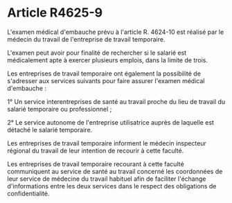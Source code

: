 # Article R4625-9

L'examen médical d'embauche prévu à l'article R. 4624-10 est réalisé par le médecin du travail de l'entreprise de travail temporaire. 
  
    
L'examen peut avoir pour finalité de rechercher si le salarié est médicalement apte à exercer plusieurs emplois, dans la limite de trois. 
  
    
Les entreprises de travail temporaire ont également la possibilité de s'adresser aux services suivants pour faire assurer l'examen médical d'embauche : 
  
   
1° Un service interentreprises de santé au travail proche du lieu de travail du salarié temporaire ou professionnel ; 
  
   
2° Le service autonome de l'entreprise utilisatrice auprès de laquelle est détaché le salarié temporaire. 
  
    
Les entreprises de travail temporaire informent le médecin inspecteur régional du travail de leur intention de recourir à cette faculté. 
  
    
Les entreprises de travail temporaire recourant à cette faculté communiquent au service de santé au travail concerné les coordonnées de leur service de médecine du travail habituel afin de faciliter l'échange d'informations entre les deux services dans le respect des obligations de confidentialité.